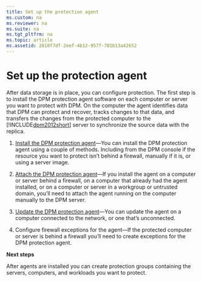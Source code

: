 ```yaml
---
title: Set up the protection agent
ms.custom: na
ms.reviewer: na
ms.suite: na
ms.tgt_pltfrm: na
ms.topic: article
ms.assetid: 2810f7df-2eef-4b12-957f-701b13a42652
---
```

# Set up the protection agent
After data storage is in place, you can configure protection. The first step is to install the DPM protection agent software on each computer or server you want to protect with DPM. On the computer the agent identifies data that DPM can protect and recover, tracks changes to that data, and transfers the changes from the protected computer to the [!INCLUDE[dpm2012short](../Token/dpm2012short_md.md)] server to synchronize the source data with the replica.

1.  [Install the DPM protection agent](assetId:///eb7c4a0f-5332-477f-8d08-53b8784fae1d)—You can install the DPM protection agent using a couple of methods. Including from the DPM console if the resource you want to protect isn’t behind a firewall, manually if it is, or using a server image.

2.  [Attach the DPM protection agent](assetId:///57b1cade-7050-4303-9be8-ac95aff1be0a)—If you install the agent on a computer or server behind a firewall, on a computer that already had the agent installed, or on a computer or server in a workgroup or untrusted domain, you’ll need to attach the agent running on the computer manually to the DPM server.

3.  [Update the DPM protection agent](assetId:///7ce0a27f-201d-4235-b9ea-7f2a6e19657f)—You can update the agent on a computer connected to the network, or one that’s unconnected.

4.  Configure firewall exceptions for the agent—If the protected computer or server is behind a firewall you’ll need to create exceptions for the DPM protection agent.

**Next steps**

After agents are installed you can create protection groups containing the servers, computers, and workloads you want to protect.

